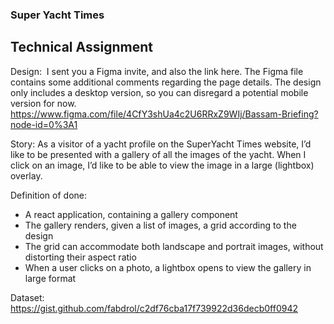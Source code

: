 ### Super Yacht Times

## Technical Assignment

Design: 
I sent you a Figma invite, and also the link here. The Figma file contains some additional comments regarding the page details. The design only includes a desktop version, so you can disregard a potential mobile version for now. 
https://www.figma.com/file/4CfY3shUa4c2U6RRxZ9WIj/Bassam-Briefing?node-id=0%3A1

Story:
As a visitor of a yacht profile on the SuperYacht Times website, I’d like to be presented with a gallery of all the images of the yacht. When I click on an image, I’d like to be able to view the image in a large (lightbox) overlay.

Definition of done:

- A react application, containing a gallery component
- The gallery renders, given a list of images, a grid according to the design
- The grid can accommodate both landscape and portrait images, without distorting their aspect ratio
- When a user clicks on a photo, a lightbox opens to view the gallery in large format

Dataset:
https://gist.github.com/fabdrol/c2df76cba17f739922d36decb0ff0942
